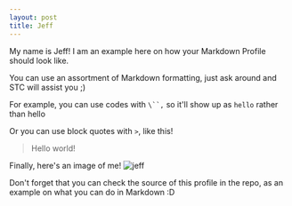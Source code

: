 ```yaml
---
layout: post
title: Jeff
---
```


My name is Jeff! I am an example here on how your Markdown Profile should look like.

You can use an assortment of Markdown formatting, just ask around and STC will assist you ;)

For example, you can use codes with `\``,` so it'll show up as `hello` rather than hello

Or you can use block quotes with `>`, like this!
> Hello world!

Finally, here's an image of me!
![jeff](https://i1.wp.com/tokusatsunetwork.com/wp-content/uploads/2018/08/2018081300020_1-1.jpg?resize=497%2C620)

Don't forget that you can check the source of this profile in the repo, as an example on what you can do in Markdown :D